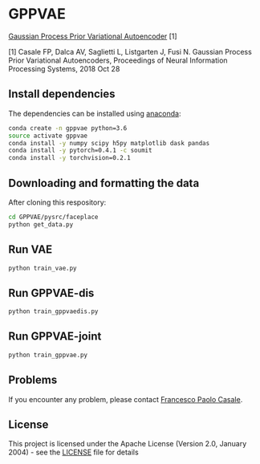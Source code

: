 # GPPVAE

[Gaussian Process Prior Variational Autoencoder](https://arxiv.org/abs/1810.11738) [1]

[1] Casale FP, Dalca AV, Saglietti L, Listgarten J, Fusi N. Gaussian Process Prior Variational Autoencoders, Proceedings of Neural Information Processing Systems, 2018 Oct 28

## Install dependencies

The dependencies can be installed using [anaconda](https://www.anaconda.com/download/):

```bash
conda create -n gppvae python=3.6
source activate gppvae
conda install -y numpy scipy h5py matplotlib dask pandas
conda install -y pytorch=0.4.1 -c soumit
conda install -y torchvision=0.2.1
```

## Downloading and formatting the data

After cloning this respository:

```bash
cd GPPVAE/pysrc/faceplace
python get_data.py
```

## Run VAE

```bash
python train_vae.py
```

## Run GPPVAE-dis

```bash
python train_gppvaedis.py
```

## Run GPPVAE-joint

```bash
python train_gppvae.py
```

## Problems

If you encounter any problem, please contact [Francesco Paolo Casale](frcasale@microsoft.com).

## License

This project is licensed under the Apache License (Version 2.0, January 2004) -
see the [LICENSE](LICENSE) file for details
